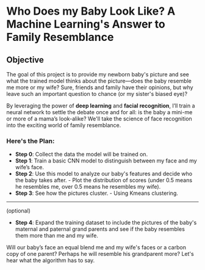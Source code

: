 # Who Does my Baby Look Like? A Machine Learning's Answer to Family Resemblance

## Objective
The goal of this project is to provide my newborn baby's picture and see what the trained model thinks about the picture—does the baby resemble me more or my wife? Sure, friends and family have their opinions, but why leave such an important question to chance (or my sister's biased eye)?

By leveraging the power of **deep learning** and **facial recognition**, I’ll train a neural network to settle the debate once and for all: is the baby a mini-me or more of a mama’s look-alike? We'll take the science of face recognition into the exciting world of family resemblance.

### Here's the Plan:
- **Step 0**: Collect the data the model will be trained on.
- **Step 1**: Train a basic CNN model to distinguish between my face and my wife’s face.
- **Step 2**: Use this model to analyze our baby's features and decide who the baby takes after. - Plot the distribution of scores (under 0.5 means he resembles me, over 0.5 means he resembles my wife).
- **Step 3**: See how the pictures cluster. - Using Kmeans clustering.
---- 
(optional)
- **Step 4**: Expand the training dataset to include the pictures of the baby's maternal and paternal grand parents and see if the baby resembles them more than me and my wife. 

Will our baby’s face an equal blend me and my wife's faces or a carbon copy of one parent? Perhaps he will resemble his grandparent more? Let's hear what the algorithm has to say.